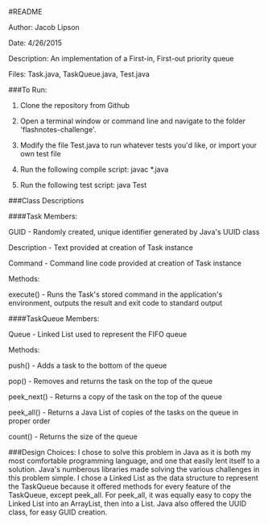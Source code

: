 #README

Author: Jacob Lipson

Date: 4/26/2015

Description: An implementation of a First-in, First-out priority queue

Files: Task.java, TaskQueue.java, Test.java

###To Run:
1) Clone the repository from Github

2) Open a terminal window or command line and navigate to the folder 'flashnotes-challenge'. 

3) Modify the file Test.java to run whatever tests you'd like, or import your own test file

4) Run the following compile script:
	javac *.java

5) Run the following test script:
	java Test


###Class Descriptions

####Task
Members:

GUID - Randomly created, unique identifier generated by Java's UUID class

Description - Text provided at creation of Task instance

Command - Command line code provided at creation of Task instance

Methods:

execute() - Runs the Task's stored command in the application's environment, outputs the result and exit code to standard output

####TaskQueue
Members:

Queue - Linked List used to represent the FIFO queue

Methods:

push() - Adds a task to the bottom of the queue

pop() - Removes and returns the task on the top of the queue

peek_next() - Returns a copy of the task on the top of the queue

peek_all() - Returns a Java List of copies of the tasks on the queue in proper order

count() - Returns the size of the queue


###Design Choices:
I chose to solve this problem in Java as it is both my most comfortable programming language, and one that easily lent itself to a solution. Java's numberous libraries made solving the various challenges in this problem simple. I chose a Linked List as the data structure to represent the TaskQueue because it offered methods for every feature of the TaskQueue, except peek_all. For peek_all, it was equally easy to copy the Linked List into an ArrayList, then into a List. Java also offered the UUID class, for easy GUID creation.